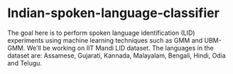 # Indian-spoken-language-classifier
The goal here is to perform spoken language identification (LID) experiments using machine learning techniques such as GMM and UBM-GMM. We'll be working on IIT Mandi LID dataset. The languages in the dataset are: Assamese, Gujarati, Kannada, Malayalam, Bengali, Hindi, Odia and Telugu.
